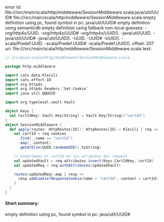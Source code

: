 error id: file://<WORKSPACE>/src/main/scala/http/middleware/SessionMiddleware.scala:java/util/UUID#
file://<WORKSPACE>/src/main/scala/http/middleware/SessionMiddleware.scala
empty definition using pc, found symbol in pc: java/util/UUID#
empty definition using semanticdb
empty definition using fallback
non-local guesses:
	 -org/http4s/UUID.
	 -org/http4s/UUID#
	 -org/http4s/UUID().
	 -java/util/UUID.
	 -java/util/UUID#
	 -java/util/UUID().
	 -UUID.
	 -UUID#
	 -UUID().
	 -scala/Predef.UUID.
	 -scala/Predef.UUID#
	 -scala/Predef.UUID().
offset: 207
uri: file://<WORKSPACE>/src/main/scala/http/middleware/SessionMiddleware.scala
text:
```scala
// src/main/scala/http/middleware/SessionMiddleware.scala

package http.middleware

import cats.data.Kleisli
import cats.effect.IO
import org.http4s._
import org.http4s.headers.`Set-Cookie`
import java.util.@@UUID

import org.typelevel.vault.Vault

object Keys {
  val CartIdKey: Vault.Key[String] = Vault.Key[String]("cartId")
}
object SessionMiddleware {
  def apply(routes: HttpRoutes[IO]): HttpRoutes[IO] = Kleisli { req =>
    val cartId = req.cookies
      .find(_.name == "cartId")
      .map(_.content)
      .getOrElse(UUID.randomUUID().toString)

    // Insertamos el cartId en los atributos del request
    val updatedVault = req.attributes.insert(Keys.CartIdKey, cartId)
    val updatedReq = req.withAttributes(updatedVault)

    routes(updatedReq).map { resp =>
      resp.addCookie(ResponseCookie(name = "cartId", content = cartId))
    }
  }
}

```


#### Short summary: 

empty definition using pc, found symbol in pc: java/util/UUID#